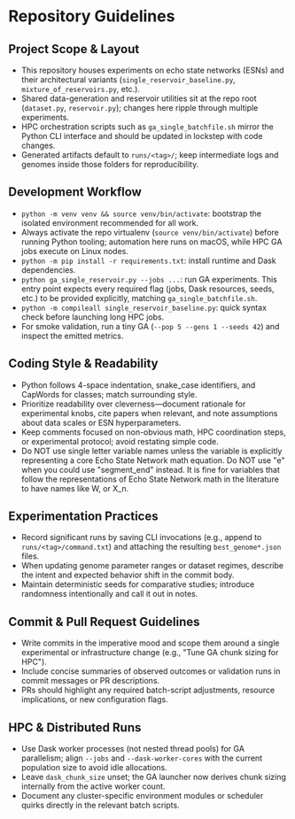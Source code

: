 # Repository Guidelines

## Project Scope & Layout
- This repository houses experiments on echo state networks (ESNs) and their architectural variants (`single_reservoir_baseline.py`, `mixture_of_reservoirs.py`, etc.).
- Shared data-generation and reservoir utilities sit at the repo root (`dataset.py`, `reservoir.py`); changes here ripple through multiple experiments.
- HPC orchestration scripts such as `ga_single_batchfile.sh` mirror the Python CLI interface and should be updated in lockstep with code changes.
- Generated artifacts default to `runs/<tag>/`; keep intermediate logs and genomes inside those folders for reproducibility.

## Development Workflow
- `python -m venv venv && source venv/bin/activate`: bootstrap the isolated environment recommended for all work.
- Always activate the repo virtualenv (`source venv/bin/activate`) before running Python tooling; automation here runs on macOS, while HPC GA jobs execute on Linux nodes.
- `python -m pip install -r requirements.txt`: install runtime and Dask dependencies.
- `python ga_single_reservoir.py --jobs ...`: run GA experiments. This entry point expects every required flag (jobs, Dask resources, seeds, etc.) to be provided explicitly, matching `ga_single_batchfile.sh`.
- `python -m compileall single_reservoir_baseline.py`: quick syntax check before launching long HPC jobs.
- For smoke validation, run a tiny GA (`--pop 5 --gens 1 --seeds 42`) and inspect the emitted metrics.

## Coding Style & Readability
- Python follows 4-space indentation, snake_case identifiers, and CapWords for classes; match surrounding style.
- Prioritize readability over cleverness—document rationale for experimental knobs, cite papers when relevant, and note assumptions about data scales or ESN hyperparameters.
- Keep comments focused on non-obvious math, HPC coordination steps, or experimental protocol; avoid restating simple code.
- Do NOT use single letter variable names unless the variable is explicitly representing a core Echo State Network math equation. Do NOT use "e" when you
could use "segment_end" instead. It is fine for variables that follow the representations of Echo State Network math in the literature to have names like W, or X_n. 

## Experimentation Practices
- Record significant runs by saving CLI invocations (e.g., append to `runs/<tag>/command.txt`) and attaching the resulting `best_genome*.json` files.
- When updating genome parameter ranges or dataset regimes, describe the intent and expected behavior shift in the commit body.
- Maintain deterministic seeds for comparative studies; introduce randomness intentionally and call it out in notes.

## Commit & Pull Request Guidelines
- Write commits in the imperative mood and scope them around a single experimental or infrastructure change (e.g., "Tune GA chunk sizing for HPC").
- Include concise summaries of observed outcomes or validation runs in commit messages or PR descriptions.
- PRs should highlight any required batch-script adjustments, resource implications, or new configuration flags.

## HPC & Distributed Runs
- Use Dask worker processes (not nested thread pools) for GA parallelism; align `--jobs` and `--dask-worker-cores` with the current population size to avoid idle allocations.
- Leave `dask_chunk_size` unset; the GA launcher now derives chunk sizing internally from the active worker count.
- Document any cluster-specific environment modules or scheduler quirks directly in the relevant batch scripts.
